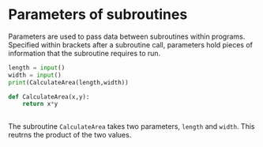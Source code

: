 # Parameters of subroutines
Parameters are used to pass data between subroutines within programs. Specified within brackets after a subroutine call, parameters hold pieces of information that the subroutine requires to run.

```py
length = input()
width = input()
print(CalculateArea(length,width))

def CalculateArea(x,y):
	return x*y
	
```
The subroutine `CalculateArea` takes two parameters, `length` and `width`. This reutrns the product  of the two values. 
